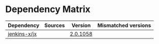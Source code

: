 # Dependency Matrix

Dependency | Sources | Version | Mismatched versions
---------- | ------- | ------- | -------------------
[jenkins-x/jx](https://github.com/jenkins-x/jx.git) |  | [2.0.1058](https://github.com/jenkins-x/jx/releases/tag/v2.0.1058) | 
